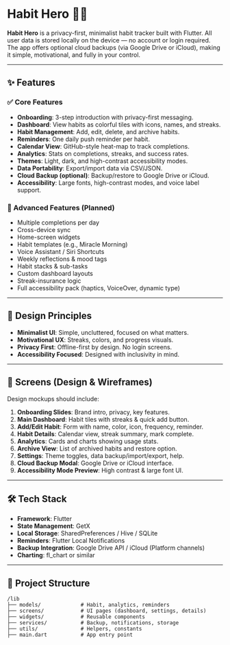 # Habit Hero 🦸‍♂️

**Habit Hero** is a privacy-first, minimalist habit tracker built with Flutter. All user data is stored locally on the device — no account or login required. The app offers optional cloud backups (via Google Drive or iCloud), making it simple, motivational, and fully in your control.

---

## ✨ Features

### ✅ Core Features
- **Onboarding**: 3-step introduction with privacy-first messaging.
- **Dashboard**: View habits as colorful tiles with icons, names, and streaks.
- **Habit Management**: Add, edit, delete, and archive habits.
- **Reminders**: One daily push reminder per habit.
- **Calendar View**: GitHub-style heat-map to track completions.
- **Analytics**: Stats on completions, streaks, and success rates.
- **Themes**: Light, dark, and high-contrast accessibility modes.
- **Data Portability**: Export/import data via CSV/JSON.
- **Cloud Backup (optional)**: Backup/restore to Google Drive or iCloud.
- **Accessibility**: Large fonts, high-contrast modes, and voice label support.

### 🚀 Advanced Features (Planned)
- Multiple completions per day
- Cross-device sync
- Home-screen widgets
- Habit templates (e.g., Miracle Morning)
- Voice Assistant / Siri Shortcuts
- Weekly reflections & mood tags
- Habit stacks & sub-tasks
- Custom dashboard layouts
- Streak-insurance logic
- Full accessibility pack (haptics, VoiceOver, dynamic type)

---

## 🧠 Design Principles

- **Minimalist UI**: Simple, uncluttered, focused on what matters.
- **Motivational UX**: Streaks, colors, and progress visuals.
- **Privacy First**: Offline-first by design. No login screens.
- **Accessibility Focused**: Designed with inclusivity in mind.

---

## 📱 Screens (Design & Wireframes)

Design mockups should include:
1. **Onboarding Slides**: Brand intro, privacy, key features.
2. **Main Dashboard**: Habit tiles with streaks & quick add button.
3. **Add/Edit Habit**: Form with name, color, icon, frequency, reminder.
4. **Habit Details**: Calendar view, streak summary, mark complete.
5. **Analytics**: Cards and charts showing usage stats.
6. **Archive View**: List of archived habits and restore option.
7. **Settings**: Theme toggles, data backup/import/export, help.
8. **Cloud Backup Modal**: Google Drive or iCloud interface.
9. **Accessibility Mode Preview**: High contrast & large font UI.

---

## 🛠 Tech Stack

- **Framework**: Flutter
- **State Management**: GetX
- **Local Storage**: SharedPreferences / Hive / SQLite
- **Reminders**: Flutter Local Notifications
- **Backup Integration**: Google Drive API / iCloud (Platform channels)
- **Charting**: fl_chart or similar

---

## 🔩 Project Structure

```plaintext
/lib
├── models/             # Habit, analytics, reminders
├── screens/            # UI pages (dashboard, settings, details)
├── widgets/            # Reusable components
├── services/           # Backup, notifications, storage
├── utils/              # Helpers, constants
├── main.dart           # App entry point
```

